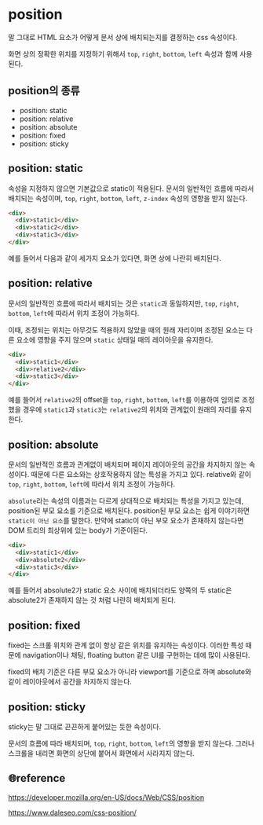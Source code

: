 # position

말 그대로 HTML 요소가 어떻게 문서 상에 배치되는지를 결정하는 css 속성이다.

화면 상의 정확한 위치를 지정하기 위해서 `top`, `right`, `bottom`, `left` 속성과 함께 사용된다.

## position의 종류

- position: static
- position: relative
- position: absolute
- position: fixed
- position: sticky

## position: static

속성을 지정하지 않으면 기본값으로 static이 적용된다.
문서의 일반적인 흐름에 따라서 배치되는 속성이며, `top`, `right`, `bottom`, `left`, `z-index` 속성의 영향을 받지 않는다.

```html
<div>
  <div>static1</div>
  <div>static2</div>
  <div>static3</div>
</div>
```

예를 들어서 다음과 같이 세가지 요소가 있다면, 화면 상에 나란히 배치된다.

## position: relative

문서의 일반적인 흐름에 따라서 배치되는 것은 `static`과 동일하지만, `top`, `right`, `bottom`, `left`에 따라서 위치 조정이 가능하다.

이때, 조정되는 위치는 아무것도 적용하지 않았을 때의 원래 자리이며 조정된 요소는 다른 요소에 영향을 주지 않으며 `static` 상태일 때의 레이아웃을 유지한다.

```html
<div>
  <div>static1</div>
  <div>relative2</div>
  <div>static3</div>
</div>
```

예를 들어서 `relative2`의 offset을 `top`, `right`, `bottom`, `left`를 이용하여 임의로 조정했을 경우에 `static1`과 `static3`는 `relative2`의 위치와 관계없이 원래의 자리를 유지한다.

## position: absolute

문서의 일반적인 흐름과 관계없이 배치되며 페이지 레이아웃의 공간을 차지하지 않는 속성이다. 때문에 다른 요소와는 상호작용하지 않는 특성을 가지고 있다. relative와 같이  `top`, `right`, `bottom`, `left`에 따라서 위치 조정이 가능하다.

`absolute`라는 속성의 이름과는 다르게 상대적으로 배치되는 특성을 가지고 있는데, position된 부모 요소를 기준으로 배치된다. position된 부모 요소는 쉽게 이야기하면 `static이 아닌 요소`를 말한다. 만약에 static이 아닌 부모 요소가 존재하지 않는다면 DOM 트리의 최상위에 있는 body가 기준이된다.

```html
<div>
  <div>static1</div>
  <div>absolute2</div>
  <div>static3</div>
</div>
```

예를 들어서 absolute2가 static 요소 사이에 배치되더라도 양쪽의 두 static은 absolute2가 존재하지 않는 것 처럼 나란히 배치되게 된다.

## position: fixed

fixed는 스크롤 위치와 관계 없이 항상 같은 위치를 유지하는 속성이다. 이러한 특성 때문에 navigation이나 채팅, floating button 같은 UI를 구현하는 데에 많이 사용된다.

fixed의 배치 기준은 다른 부모 요소가 아니라 viewport를 기준으로 하며 absolute와 같이 레이아웃에서 공간을 차지하지 않는다.

## position: sticky

sticky는 말 그대로 끈끈하게 붙어있는 듯한 속성이다. 

문서의 흐름에 따라 배치되며, `top`, `right`, `bottom`, `left`의 영향을 받지 않는다. 그러나 스크롤을 내리면 화면의 상단에 붙어서 화면에서 사라지지 않는다.

## 🌐reference

https://developer.mozilla.org/en-US/docs/Web/CSS/position

https://www.daleseo.com/css-position/